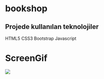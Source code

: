 # bookshop

<h2>Projede kullanılan teknolojiler</h2>

HTML5
CSS3
Bootstrap
Javascript

# ScreenGif
![](img/Screen%20Recording%202024-07-19%20at%2003.47.18%20PM.gif)